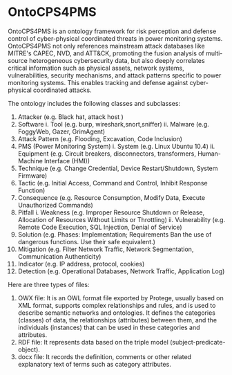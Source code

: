 # OntoCPS4PMS
OntoCPS4PMS is an ontology framework for risk perception and defense control of cyber-physical coordinated threats in power monitoring systems. OntoCPS4PMS not only references mainstream attack databases like MITRE's CAPEC, NVD, and ATT&CK, promoting the fusion analysis of multi-source heterogeneous cybersecurity data, but also deeply correlates critical information such as physical assets, network systems, vulnerabilities, security mechanisms, and attack patterns specific to power monitoring systems. This enables tracking and defense against cyber-physical coordinated attacks.

The ontology includes the following classes and subclasses:
1) Attacker (e.g. Black hat, attack host )
2) Software 
	i. Tool (e.g. burp, wireshark,snort,sniffer)
       ii. Malware   (e.g. FoggyWeb, Gazer, GrimAgent)
3) Attack Pattern (e.g. Flooding, Excavation, Code Inclusion)
4) PMS (Power Monitoring System)
	i. System   (e.g. Linux Ubuntu 10.4)
	ii. Equipment   (e.g. Circuit breakers, disconnectors, transformers, Human-Machine Interface (HMI))
5) Technique (e.g. Change Credential, Device Restart/Shutdown, System Firmware)
6) Tactic (e.g. Initial Access, Command and Control, Inhibit Response Function)
7) Consequence (e.g. Resource Consumption, Modify Data, Execute Unauthorized Commands)
8) Pitfall 
         i. Weakness   (e.g. Improper Resource Shutdown or Release, Allocation of Resources Without Limits or Throttling)
	ii. Vulnerability   (e.g. Remote Code Execution, SQL Injection, Denial of Service)
9) Solution (e.g. Phases: Implementation; Requirements Ban the use of dangerous functions. Use their safe equivalent.)
10) Mitigation (e.g. Filter Network Traffic, Network Segmentation, Communication Authenticity)
11) Indicator (e.g. IP address, protocol, cookies)
12) Detection (e.g. Operational Databases, Network Traffic, Application Log)

Here are three types of files:

1) OWX file: It is an OWL format file exported by Protege, usually based on XML format, supports complex relationships and rules, and is used to describe semantic networks and ontologies. It defines the categories (classes) of data, the relationships (attributes) between them, and the individuals (instances) that can be used in these categories and attributes.
2) RDF file: It represents data based on the triple model (subject-predicate-object).
3) docx file: It records the definition, comments or other related explanatory text of terms such as category attributes.
